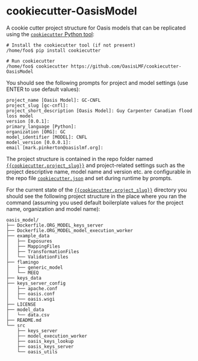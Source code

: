 # cookiecutter-OasisModel
A cookie cutter project structure for Oasis models that can be replicated using the <a href="https://pypi.python.org/pypi/cookiecutter" target="_blank">`cookiecutter` Python tool</a>:

    # Install the cookiecutter tool (if not present)
    /home/foo$ pip install cookiecutter
    
    # Run cookiecutter
    /home/foo$ cookiecutter https://github.com/OasisLMF/cookiecutter-OasisModel

You should see the following prompts for project and model settings (use ENTER to use default values):
    
    project_name [Oasis Model]: GC-CNFL
    project_slug [gc-cnfl]: 
    project_short_description [Oasis Model]: Guy Carpenter Canadian flood loss model
    version [0.0.1]: 
    primary_language [Python]: 
    organization [ORG]: GC
    model_identifier [MODEL]: CNFL
    model_version [0.0.0.1]: 
    email [mark.pinkerton@oasislmf.org]: 

The project structure is contained in the repo folder named <a href="https://github.com/OasisLMF/cookiecutter-OasisModel/tree/master/%7B%7Bcookiecutter.project_slug%7D%7D" target="_blank">`{{cookiecutter.project_slug}}`</a> and project-related settings such as the project descriptive name, model name and version etc. are configurable in the repo file <a href="https://github.com/OasisLMF/cookiecutter-OasisModel/blob/master/cookiecutter.json" target="_blank">`cookiecutter.json`</a> and set during runtime by prompts.

For the current state of the <a href="https://github.com/OasisLMF/cookiecutter-OasisModel/tree/master/%7B%7Bcookiecutter.project_slug%7D%7D" target="_blank">`{{cookiecutter.project_slug}}`</a> directory you should see the following project structure in the place where you ran the command (assuming you used default boilerplate values for the project name, organization and model name):

    oasis_model/
    ├── Dockerfile.ORG_MODEL_keys_server
    ├── Dockerfile.ORG_MODEL_model_execution_worker
    ├── example_data
    │   ├── Exposures
    │   ├── MappingFiles
    │   ├── TransformationFiles
    │   └── ValidationFiles
    ├── flamingo
    │   ├── generic_model
    │   └── MEEQ
    ├── keys_data
    ├── keys_server_config
    │   ├── apache.conf
    │   ├── oasis.conf
    │   └── oasis.wsgi
    ├── LICENSE
    ├── model_data
    │   └── data.csv
    ├── README.md
    └── src
        ├── keys_server
        ├── model_execution_worker
        ├── oasis_keys_lookup
        ├── oasis_keys_server
        └── oasis_utils


